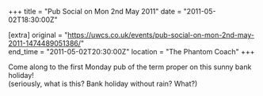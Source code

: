 +++
title = "Pub Social on Mon 2nd May 2011"
date = "2011-05-02T18:30:00Z"

[extra]
original = "https://uwcs.co.uk/events/pub-social-on-mon-2nd-may-2011-1474489051386/"    
end_time = "2011-05-02T20:30:00Z"
location = "The Phantom Coach"
+++

Come along to the first Monday pub of the term proper on this sunny bank holiday\!  
(seriously, what is this? Bank holiday without rain? What?)

